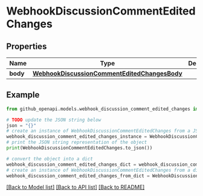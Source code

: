 # WebhookDiscussionCommentEditedChanges


## Properties

Name | Type | Description | Notes
------------ | ------------- | ------------- | -------------
**body** | [**WebhookDiscussionCommentEditedChangesBody**](WebhookDiscussionCommentEditedChangesBody.md) |  | 

## Example

```python
from github_openapi.models.webhook_discussion_comment_edited_changes import WebhookDiscussionCommentEditedChanges

# TODO update the JSON string below
json = "{}"
# create an instance of WebhookDiscussionCommentEditedChanges from a JSON string
webhook_discussion_comment_edited_changes_instance = WebhookDiscussionCommentEditedChanges.from_json(json)
# print the JSON string representation of the object
print(WebhookDiscussionCommentEditedChanges.to_json())

# convert the object into a dict
webhook_discussion_comment_edited_changes_dict = webhook_discussion_comment_edited_changes_instance.to_dict()
# create an instance of WebhookDiscussionCommentEditedChanges from a dict
webhook_discussion_comment_edited_changes_from_dict = WebhookDiscussionCommentEditedChanges.from_dict(webhook_discussion_comment_edited_changes_dict)
```
[[Back to Model list]](../README.md#documentation-for-models) [[Back to API list]](../README.md#documentation-for-api-endpoints) [[Back to README]](../README.md)


